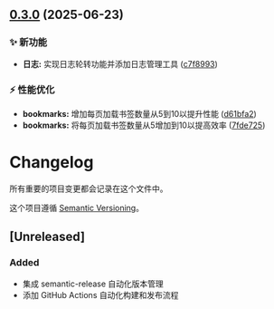 ## [0.3.0](https://github.com/shadowfish07/ReadeckApp/compare/v0.2.1...v0.3.0) (2025-06-23)


### ✨ 新功能

* **日志:** 实现日志轮转功能并添加日志管理工具 ([c7f8993](https://github.com/shadowfish07/ReadeckApp/commit/c7f8993d29a30f7a3095e768db348efe200b42fa))


### ⚡ 性能优化

* **bookmarks:** 增加每页加载书签数量从5到10以提升性能 ([d61bfa2](https://github.com/shadowfish07/ReadeckApp/commit/d61bfa2e37ae03d6967c86984d86631672135f5a))
* **bookmarks:** 将每页加载书签数量从5增加到10以提高效率 ([7fde725](https://github.com/shadowfish07/ReadeckApp/commit/7fde725c08164605e1b076cb33c29bc46c66d111))

# Changelog

所有重要的项目变更都会记录在这个文件中。

这个项目遵循 [Semantic Versioning](https://semver.org/spec/v2.0.0.html)。

## [Unreleased]

### Added
- 集成 semantic-release 自动化版本管理
- 添加 GitHub Actions 自动化构建和发布流程
